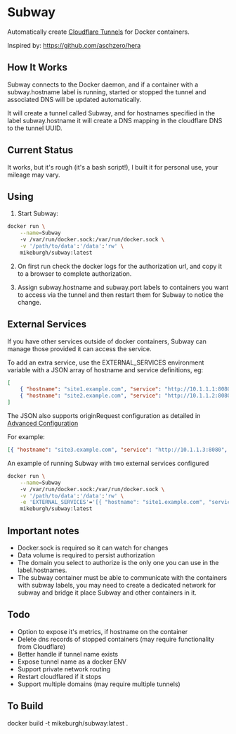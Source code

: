 # Subway

Automatically create [Cloudflare Tunnels](https://www.cloudflare.com/products/tunnel/) for Docker containers.

Inspired by: https://github.com/aschzero/hera

## How It Works

Subway connects to the Docker daemon, and if a container with a subway.hostname label is running, started or stopped the tunnel and associated DNS will be updated automatically.

It will create a tunnel called Subway, and for hostnames specified in the label subway.hostname it will create a DNS mapping in the cloudflare DNS to the tunnel UUID.

## Current Status

It works, but it's rough (it's a bash script!), I built it for personal use, your mileage may vary.

## Using

1. Start Subway:

```bash
docker run \
	--name=Subway
	-v /var/run/docker.sock:/var/run/docker.sock \
	-v '/path/to/data':'/data':'rw' \
	mikeburgh/subway:latest
```

2. On first run check the docker logs for the authorization url, and copy it to a browser to complete authorization.

3. Assign subway.hostname and subway.port labels to containers you want to access via the tunnel and then restart them for Subway to notice the change.

## External Services

If you have other services outside of docker containers, Subway can manage those provided it can access the service.

To add an extra service, use the EXTERNAL_SERVICES environment variable with a JSON array of hostname and service definitions, eg:

```json
[
	{ "hostname": "site1.example.com", "service": "http://10.1.1.1:8080" },
	{ "hostname": "site2.example.com", "service": "http://10.1.1.2:8080" }
]
```

The JSON also supports originRequest configuration as detailed in [Advanced Configuration](https://developers.cloudflare.com/cloudflare-one/connections/connect-apps/configuration/configuration-file/ingress#advanced-configurations)

For example:

```json
[{ "hostname": "site3.example.com", "service": "http://10.1.1.3:8080", "originRequest": { "noTLSVerify": true, "httpHostHeader": "another-site.example.com" } }]
```

An example of running Subway with two external services configured

```bash
docker run \
	--name=Subway
	-v /var/run/docker.sock:/var/run/docker.sock \
	-v '/path/to/data':'/data':'rw' \
	-e 'EXTERNAL_SERVICES'='[{ "hostname": "site1.example.com", "service": "http://10.1.1.1:8080" },{ "hostname": "site2.example.com", "service": "http://10.1.1.2:8080" }]'
	mikeburgh/subway:latest
```

## Important notes

-   Docker.sock is required so it can watch for changes
-   Data volume is required to persist authorization
-   The domain you select to authorize is the only one you can use in the label.hostnames.
-   The subway container must be able to communicate with the containers with subway labels, you may need to create a dedicated network for subway and bridge it place Subway and other containers in it.

## Todo

-   Option to expose it's metrics, if hostname on the container
-   Delete dns records of stopped containers (may require functionality from Cloudflare)
-   Better handle if tunnel name exists
-   Expose tunnel name as a docker ENV
-   Support private network routing
-   Restart cloudflared if it stops
-   Support multiple domains (may require multiple tunnels)

## To Build

docker build -t mikeburgh/subway:latest .
